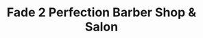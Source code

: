 ---
title: "Fade 2 Perfection Barber Shop & Salon"
url: /pasco/fade-2-perfection-barber-shop-and-salon/
shop: hairdresser
---